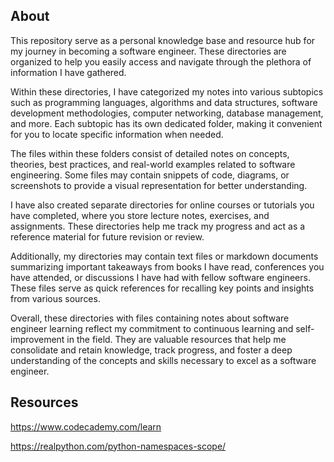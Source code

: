 ## About
This repository serve as a personal knowledge base and resource hub for my journey in becoming a software engineer. These directories are organized to help you easily access and navigate through the plethora of information I have gathered.

Within these directories, I have categorized my notes into various subtopics such as programming languages, algorithms and data structures, software development methodologies, computer networking, database management, and more. Each subtopic has its own dedicated folder, making it convenient for you to locate specific information when needed.

The files within these folders consist of detailed notes on concepts, theories, best practices, and real-world examples related to software engineering. Some files may contain snippets of code, diagrams, or screenshots to provide a visual representation for better understanding.

I have also created separate directories for online courses or tutorials you have completed, where you store lecture notes, exercises, and assignments. These directories help me track my progress and act as a reference material for future revision or review.

Additionally, my directories may contain text files or markdown documents summarizing important takeaways from books I have read, conferences you have attended, or discussions I have had with fellow software engineers. These files serve as quick references for recalling key points and insights from various sources.

Overall, these directories with files containing notes about software engineer learning reflect my commitment to continuous learning and self-improvement in the field. They are valuable resources that help me consolidate and retain knowledge, track progress, and foster a deep understanding of the concepts and skills necessary to excel as a software engineer.

## Resources
https://www.codecademy.com/learn

https://realpython.com/python-namespaces-scope/
